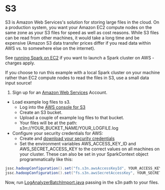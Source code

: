# S3

S3 is Amazon Web Services's solution for storing large files in the cloud.
On a production system, you want your Amazon EC2 compute nodes on the same zone
as your S3 files for speed as well as cost reasons.  While S3 files can be read
from other machines, it would take a long time and be expensive (Amazon S3 data
transfer prices differ if you read data within AWS vs. to somewhere else on the
internet).

See [running Spark on EC2](https://spark.apache.org/docs/latest/ec2-scripts.html)
if you want to launch a Spark cluster on AWS - charges apply.

If you choose to run this example with a local Spark cluster on your machine rather
than EC2 compute nodes to read the files in S3, use a small data input source!

1. Sign up for an [Amazon Web Services](https://aws.amazon.com/) Account.
* Load example log files to s3.
  * Log into the [AWS console for S3](https://console.aws.amazon.com/s3/)
  * Create an S3 bucket.
  * Upload a couple of example log files to that bucket.
  * Your files will be at the path: s3n://YOUR_BUCKET_NAME/YOUR_LOGFILE.log
* Configure your security credentials for AWS:
  * Create and [download your security credentials](https://console.aws.amazon.com/iam/home?#security_credential)
  * Set the environment variables AWS_ACCESS_KEY_ID and AWS_SECRET_ACCESS_KEY to the correct values on all machines on your cluster.  These can also be set in your SparkContext object programmatically like this:

```java
jssc.hadoopConfiguration().set("fs.s3n.awsAccessKeyId", YOUR_ACCESS_KEY)
jssc.hadoopConfiguration().set("fs.s3n.awsSecretAccessKey", YOUR_SECRET_KEY)
```

Now, run [LogAnalyzerBatchImport.java](java8/src/main/java/com/databricks/apps/logs/chapter2/LogAnalyzerBatchImport.java)
passing in the s3n path to your files.

